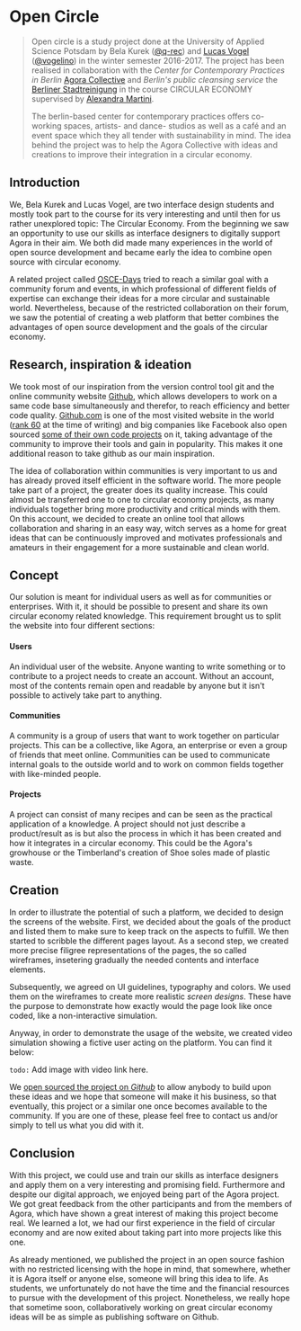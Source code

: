 # Open Circle

> Open circle is a study project done at the University of Applied Science Potsdam by Bela Kurek ([@q-rec](https://github.com/q-rec)) and [Lucas Vogel](https://vogelino.com) ([@vogelino](https://github.com/vogelino)) in the winter semester 2016-2017. The project has been realised in collaboration with the _Center for Contemporary Practices in Berlin_ [Agora Collective](http://agoracollective.org/) and _Berlin's public cleansing service_ the [Berliner Stadtreinigung](https://www.bsr.de/) in the course CIRCULAR ECONOMY supervised by [Alexandra Martini](http://alexandramartini.com/). 
> 
> The berlin-based center for contemporary practices offers co-working spaces, artists- and dance- studios as well as a café and an event space which they all tender with sustainability in mind. The idea behind the project was to help the Agora Collective with ideas and creations to improve their integration in a circular economy. 


## Introduction
We, Bela Kurek and Lucas Vogel, are two interface design students and mostly took part to the course for its very interesting and until then for us rather unexplored topic: The Circular Economy.
From the beginning we saw an opportunity to use our skills as interface designers to digitally support Agora in their aim. We both did made many experiences in the world of open source development and became early the idea to combine open source with circular economy.

A related project called [OSCE-Days](https://oscedays.org/) tried to reach a similar goal with a community forum and events, in which professional of different fields of expertise can exchange their ideas for a more circular and sustainable world. Nevertheless, because of the restricted collaboration on their forum, we saw the potential of creating a web platform that better combines the advantages of open source development and the goals of the circular economy.

## Research, inspiration & ideation
We took most of our inspiration from the version control tool git and the online community website [Github](https://github.com/), which allows developers to work on a same code base simultaneously and therefor, to reach efficiency and better code quality. [Github.com](https://github.com/) is one of the most visited website in the world ([rank 60](https://en.wikipedia.org/wiki/List_of_most_popular_websites) at the time of writing) and big companies like Facebook also open sourced [some of their own code projects](https://code.facebook.com/projects/) on it, taking advantage of the community to improve their tools and gain in popularity. This makes it one additional reason to take github as our main inspiration.

The idea of collaboration within communities is very important to us and has already proved itself efficient in the software world. The more people take part of a project, the greater does its quality increase. This could almost be transferred one to one to circular economy projects, as many individuals together bring more productivity and critical minds with them.
On this account, we decided to create an online tool that allows collaboration and sharing in an easy way, witch serves as a home for great ideas that can be continuously improved and motivates professionals and amateurs in their engagement for a more sustainable and clean world.

## Concept
Our solution is meant for individual users as well as for communities or enterprises. With it, it should be possible to present and share its own circular economy related knowledge. This requirement brought us to split the website into four different sections:

#### Users
An individual user of the website. Anyone wanting to write something or to contribute to a project needs to create an account. Without an account, most of the contents remain open and readable by anyone but it isn't possible to actively take part to anything.

#### Communities
A community is a group of users that want to work together on particular projects. This can be a collective, like Agora, an enterprise or even a group of friends that meet online. Communities can be used to communicate internal goals to the outside world and to work on common fields together with like-minded people.

#### Projects
A project can consist of many recipes and can be seen as the practical application of a knowledge. A project should not just describe a product/result as is but also the process in which it has been created and how it integrates in a circular economy. This could be the Agora's growhouse or the Timberland's creation of Shoe soles made of plastic waste.

## Creation
In order to illustrate the potential of such a platform, we decided to design the screens of the website. First, we decided about the goals of the product and listed them to make sure to keep track on the aspects to fulfill. We then started to scribble the different pages layout. As a second step, we created more precise filigree representations of the pages, the so called wireframes, insetering gradually the needed contents and interface elements.

Subsequently, we agreed on UI guidelines, typography and colors. We used them on the wireframes to create more realistic _screen designs_. These have the purpose to demonstrate how exactly would the page look like once coded, like a non-interactive simulation.

Anyway, in order to demonstrate the usage of the website, we created video simulation showing a fictive user acting on the platform. You can find it below:

`todo:` Add image with video link here.

We [open sourced the project on _Github_](https://github.com/FH-Potsdam/open-circle/blob/master/README.md) to allow anybody to build upon these ideas and we hope that someone will make it his business, so that eventually, this project or a similar one once becomes available to the community. If you are one of these, please feel free to contact us and/or simply to tell us what you did with it.

## Conclusion
With this project, we could use and train our skills as interface designers and apply them on a very interesting and promising field. Furthermore and despite our digital approach, we enjoyed being part of the Agora project. We got great feedback from the other participants and from the members of Agora, which have shown a great interest of making this project become real. We learned a lot, we had our first experience in the field of circular economy and are now exited about taking part into more projects like this one.

As already mentioned, we published the project in an open source fashion with no restricted licensing with the hope in mind, that somewhere, whether it is Agora itself or anyone else, someone will bring this idea to life. As students, we unfortunately do not have the time and the financial resources to pursue with the development of this project. Nonetheless, we really hope that sometime soon, collaboratively working on great circular economy ideas will be as simple as publishing software on Github.















